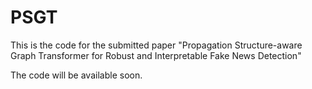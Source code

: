 # PSGT
This is the code for the submitted paper "Propagation Structure-aware Graph Transformer for Robust and Interpretable Fake News Detection"

The code will be available soon.

